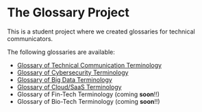 # The Glossary Project

This is a student project where we created glossaries for technical communicators. 

The following glossaries are available:
* [Glossary of Technical Communication Terminology](TC/README.md)
* [Glossary of Cybersecurity Terminology](cyber/readme.md)
* [Glossary of Big Data Terminology](big-data/readme.md)
* [Glossary of Cloud/SaaS Terminology](cloud-saas/readme.md)
* Glossary of Fin-Tech Terminology (coming **soon**!!)
* Glossary of Bio-Tech Terminology (coming **soon**!!)
